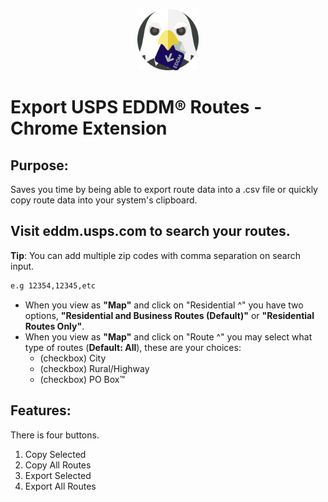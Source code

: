 <p align="center">
<img src="https://github.com/williamgregorio/eddm-route-exporter/blob/main/assets/eddm-exporter-extension-icon-0.2.0.png" width="98" height="98" alt="icon for eddm route exporter" />
</p>

# Export USPS EDDM® Routes - Chrome Extension 

## Purpose:
Saves you time by being able to export route data into a .csv file or quickly copy route data into your system's clipboard.

## Visit eddm.usps.com to search your routes.
**Tip**: You can add multiple zip codes with comma separation on search input.
```bash
e.g 12354,12345,etc
```

- When you view as **"Map"** and click on "Residential ^" you have two options, **"Residential and Business Routes (Default)"** or **"Residential Routes Only"**.
- When you view as **"Map"** and click on "Route ^" you may select what type of routes (**Default: All**), these are your choices:
  - (checkbox) City
  - (checkbox) Rural/Highway
  - (checkbox) PO Box™

## Features:
There is four buttons.
1. Copy Selected
2. Copy All Routes
3. Export Selected
4. Export All Routes 


